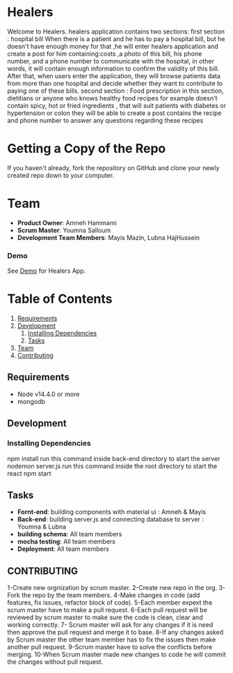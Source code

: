 # Healers
Welcome to Healers.
healers application contains two sections:
first section : hospital bill
When there is a patient and he has to pay a hospital bill, but he doesn't have enough money for that ,he will enter healers  application and create a post for him containing:costs ,a photo of this bill, his phone number, and a phone number to communicate with the hospital, in other words, it will contain enough information to confirm the validity of this bill. After that, when users enter the application, they will browse patients data from more than one hospital and decide whether they want to contribute to paying one of these bills. 
second section : Food prescription 
in this section, dietitians or anyone who knows healthy food recipes for example doesn't contain  spicy, hot or fried ingredients , that will suit  patients  with diabetes or hypertension or colon 
they will be able to create a post contains the recipe and phone number 
to answer any questions regarding these recipes

# Getting a Copy of the Repo
If you haven't already, fork the repository on GitHub and clone your newly created repo down to your computer.


# Team 

- __Product Owner__: Amneh Hammami
- __Scrum Master__: Youmna Salloum
- __Development Team Members__: Mayis Mazin, Lubna HajHussein

### Demo

See [Demo](https://www.youtube.com/watch?v=tioAC7slp20) for Healers App.


# Table of Contents


1. [Requirements](#requirements)
1. [Development](#development)
    1. [Installing Dependencies](#installing-dependencies)
    1. [Tasks](#tasks)
1. [Team](#team)
1. [Contributing](#contributing)

## Requirements

- Node v14.4.0 or more
- mongodb

## Development

### Installing Dependencies
npm install run this command inside back-end directory to start the server nodemon server.js run this command inside the root directory to start the react npm start

## Tasks 
- __Fornt-end__: building components with material ui : Amneh & Mayis
- __Back-end__: building server.js and connecting database to server : Youmna & Lubna 
- __building schema__: All team members 
- __mocha testing__: All team members 
- __Deployment__: All team members  


## CONTRIBUTING
1-Create new orgnization by scrum master.
2-Create new repo in the org.
3-Fork the repo by the team members.
4-Make changes in code (add features, fix issues, refactor block of code).
5-Each member expext the scrum master have to make a pull request.
6-Each pull request will be reviewed by scrum master to make sure the code is clean, clear and working correctly.
7- Scrum master will ask for any changes if it is need then approve the pull request and merge it to base.
8-If any changes asked by Scrum master the other team member has to fix the issues then make another pull request.
9-Scrum master have to solve the conflicts before merging.
10-When Scrum master made new changes to code he will commit the changes without pull request.

